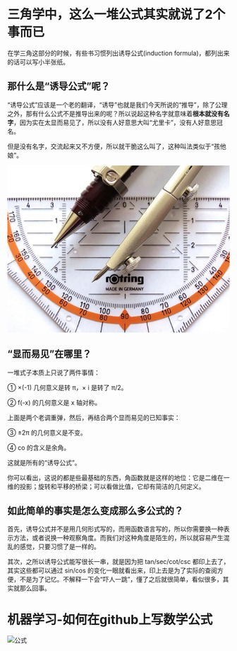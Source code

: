 # 三角学中，这么一堆公式其实就说了2个事而已
在学三角这部分的时候，有些书习惯列出诱导公式(induction formula)，都列出来的话可以写小半张纸。


## 那什么是“诱导公式”呢？

“诱导公式”应该是一个老的翻译，“诱导”也就是我们今天所说的“推导”，除了公理之外，那有什么公式不是推导出来的呢？所以说起这种名字就意味着**根本就没有名字**，因为实在太显而易见了，所以没有人好意思大叫“尤里卡”，没有人好意思冠名。

但是没有名字，交流起来又不方便，所以就干脆这么叫了，这种叫法类似于“孩他娘”。

![三角函数](img/sanjiao001.jpg)


## “显而易见”在哪里？

一堆式子本质上只说了两件事情：

① ×(-1) 几何意义是转 π，× i 是转了 π/2。

② f(-x) 的几何意义是 x 轴对称。

上面是两个老调重弹，然后，再结合两个显而易见的已知事实：

③ ±2π 的几何意义是不变。

④ co 的含义是余角。

这就是所有的“诱导公式”。

你可以看出，这说的都是些最基础的东西，角函数就是这样的地位：它是二维在一维的投影；旋转和平移的桥梁；可以看做比值，它却有简洁的几何定义。



## 如此简单的事实是怎么变成那么多公式的？

首先，诱导公式并不是用几何形式写的，而用函数语言写的，所以你需要换一种表示方法，或者说换一种观察角度。而我们对这种角度是陌生的，所以就容易产生混乱的感觉，只要习惯了是一样的。

其次，之所以诱导公式能写很长一串，就是因为把 tan/sec/cot/csc 都印上去了，其实这些都可以通过 sin/cos 的变化一眼就看出来，印上去是为了实际的查阅方便，不是为了记忆。不解释一下会“吓人一跳”，懂了之后就很简单，看似很多，其实就那么回事。


# 机器学习-如何在github上写数学公式
![公式](https://latex.codecogs.com/gif.latex?\left\{\begin{matrix}x+2=3\\x^2+5=4\end{matrix}\right)